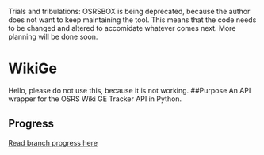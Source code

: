 Trials and tribulations:
OSRSBOX is being deprecated, because the author does not want to keep maintaining the tool.
This means that the code needs to be changed and altered to accomidate whatever comes next.
More planning will be done soon.
# WikiGe
Hello, please do not use this, because it is not working.
##Purpose
An API wrapper for the OSRS Wiki GE Tracker API in Python.

## Progress
[Read branch progress here](https://x2m.notion.site/pyGE-6260ce8f2afc44e4980fb4e82009ff60)
